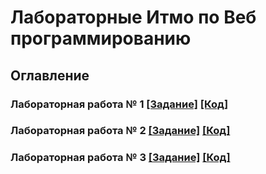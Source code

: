 # Лабораторные Итмо по Веб программированию

## Оглавление
### Лабораторная работа № 1 [[Задание]](https://github.com/Oleg-Pashchenko/Itmo_web_labs/blob/main/web_lab1/README.md) [[Код]](https://github.com/Oleg-Pashchenko/Itmo_web_labs/blob/main/web_lab1/)
### Лабораторная работа № 2 [[Задание]](https://github.com/Oleg-Pashchenko/Itmo_web_labs/blob/main/web_lab2/README.md) [[Код]](https://github.com/Oleg-Pashchenko/Itmo_web_labs/blob/main/web_lab2/)
### Лабораторная работа № 3 [[Задание]](https://github.com/Oleg-Pashchenko/Itmo_web_labs/blob/main/web_lab3/README.md) [[Код]](https://github.com/Oleg-Pashchenko/Itmo_web_labs/blob/main/web_lab3/)
